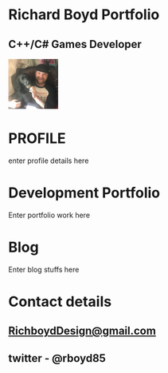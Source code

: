 
#                                                                    Richard Boyd Portfolio
  
##                                                                  C++/C# Games Developer
  


<img src="oreo.jpg" width="100">


# PROFILE

enter profile details here

# Development Portfolio

Enter portfolio work here

# Blog

Enter blog stuffs here

# Contact details

## RichboydDesign@gmail.com 
## twitter - @rboyd85

